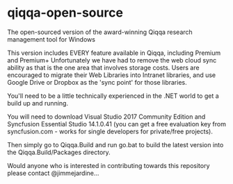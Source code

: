 # qiqqa-open-source
The open-sourced version of the award-winning Qiqqa research management tool for Windows

This version includes EVERY feature available in Qiqqa, including Premium and Premium+
Unfortunately we have had to remove the web cloud sync ability as that is the one area that involves storage costs.  Users are encouraged to migrate their Web Libraries into Intranet libraries, and use Google Drive or Dropbox as the 'sync point' for those libraries.

You'll need to be a little technically experienced in the .NET world to get a build up and running.

You will need to download Visual Studio 2017 Community Edition and Syncfusion Essential Studio 14.1.0.41 (you can get a free evaluation key from syncfusion.com - works for single developers for private/free projects).
  
Then simply go to Qiqqa.Build and run go.bat to build the latest version into the Qiqqa.Build/Packages directory.

Would anyone who is interested in contributing towards this repository please contact @jimmejardine...
